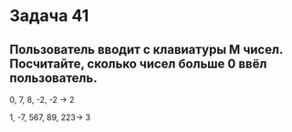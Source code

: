 # Задача 41 #

## Пользователь вводит с клавиатуры M чисел. Посчитайте, сколько чисел больше 0 ввёл пользователь. ##

0, 7, 8, -2, -2 -> 2

1, -7, 567, 89, 223-> 3
